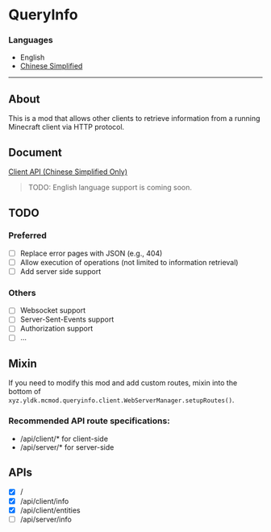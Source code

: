 # QueryInfo

### Languages

- English
- [Chinese Simplified](docs/README_ZHCN.MD)

---

## About

This is a mod that allows
other clients to retrieve information from a running Minecraft client via HTTP protocol.

## Document

[Client API (Chinese Simplified Only)](docs/apis/ClientAPI_ZHCN.MD)

> TODO: English language support is coming soon.

## TODO

### Preferred
- [ ] Replace error pages with JSON (e.g., 404)
- [ ] Allow execution of operations (not limited to information retrieval)
- [ ] Add server side support
### Others
- [ ] Websocket support
- [ ] Server-Sent-Events support
- [ ] Authorization support
- [ ] ...

## Mixin

If you need to modify this mod and add custom routes, mixin into the bottom of  
`xyz.yldk.mcmod.queryinfo.client.WebServerManager.setupRoutes()`.

### Recommended API route specifications:
- /api/client/* for client-side
- /api/server/* for server-side

## APIs

- [x] /
- [x] /api/client/info
- [x] /api/client/entities
- [ ] /api/server/info
